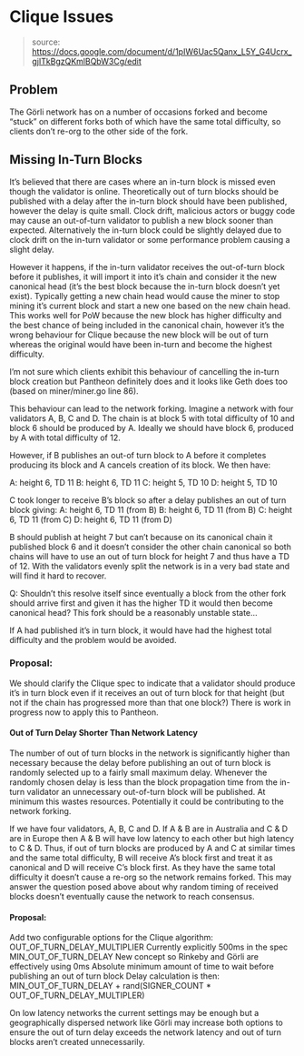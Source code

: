 # Clique Issues

> source: https://docs.google.com/document/d/1pIW6Uac5Qanx_L5Y_G4Ucrx_gjITkBgzQKmlBQbW3Cg/edit

## Problem
The Görli network has on a number of occasions forked and become “stuck” on different forks both of which have the same total difficulty, so clients don’t re-org to the other side of the fork.

## Missing In-Turn Blocks
It’s believed that there are cases where an in-turn block is missed even though the validator is online.  Theoretically out of turn blocks should be published with a delay after the in-turn block should have been published, however the delay is quite small. Clock drift, malicious actors or buggy code may cause an out-of-turn validator to publish a new block sooner than expected. Alternatively the in-turn block could be slightly delayed due to clock drift on the in-turn validator or some performance problem causing a slight delay.

However it happens, if the in-turn validator receives the out-of-turn block before it publishes, it will import it into it’s chain and consider it the new canonical head (it’s the best block because the in-turn block doesn’t yet exist).  Typically getting a new chain head would cause the miner to stop mining it’s current block and start a new one based on the new chain head. This works well for PoW because the new block has higher difficulty and the best chance of being included in the canonical chain, however it’s the wrong behaviour for Clique because the new block will be out of turn whereas the original would have been in-turn and become the highest difficulty.

I’m not sure which clients exhibit this behaviour of cancelling the in-turn block creation but Pantheon definitely does and it looks like Geth does too (based on miner/miner.go line 86).

This behaviour can lead to the network forking. Imagine a network with four validators A, B, C and D.  The chain is at block 5 with total difficulty of 10 and block 6 should be produced by A. Ideally we should have block 6, produced by A with total difficulty of 12.

However, if B publishes an out-of turn block to A before it completes producing its block and A cancels creation of its block.  We then have:

A: height 6, TD 11
B: height 6, TD 11
C: height 5, TD 10
D: height 5, TD 10

C took longer to receive B’s block so after a delay publishes an out of turn block giving:
A: height 6, TD 11 (from B)
B: height 6, TD 11 (from B)
C: height 6, TD 11 (from C)
D: height 6, TD 11 (from D)

B should publish at height 7 but can’t because on its canonical chain it published block 6 and it doesn’t consider the other chain canonical so both chains will have to use an out of turn block for height 7 and thus have a TD of 12. With the validators evenly split the network is in a very bad state and will find it hard to recover. 

Q: Shouldn’t this resolve itself since eventually a block from the other fork should arrive first and given it has the higher TD it would then become canonical head? This fork should be a reasonably unstable state…

If A had published it’s in turn block, it would have had the highest total difficulty and the problem would be avoided.  

### Proposal: 
We should clarify the Clique spec to indicate that a validator should produce it’s in turn block even if it receives an out of turn block for that height (but not if the chain has progressed more than that one block?) There is work in progress now to apply this to Pantheon.


#### Out of Turn Delay Shorter Than Network Latency
The number of out of turn blocks in the network is significantly higher than necessary because the delay before publishing an out of turn block is randomly selected up to a fairly small maximum delay.  Whenever the randomly chosen delay is less than the block propagation time from the in-turn validator an unnecessary out-of-turn block will be published. At minimum this wastes resources. Potentially it could be contributing to the network forking.

If we have four validators, A, B, C and D.  If A & B are in Australia and C & D are in Europe then A & B will have low latency to each other but high latency to C & D. Thus, if out of turn blocks are produced by A and C at similar times and the same total difficulty, B will receive A’s block first and treat it as canonical and D will receive C’s block first. As they have the same total difficulty it doesn’t cause a re-org so the network remains forked. This may answer the question posed above about why random timing of received blocks doesn’t eventually cause the network to reach consensus.

#### Proposal:
Add two configurable options for the Clique algorithm:
OUT_OF_TURN_DELAY_MULTIPLIER
Currently explicitly 500ms in the spec
MIN_OUT_OF_TURN_DELAY
New concept so Rinkeby and Görli are effectively using 0ms
Absolute minimum amount of time to wait before publishing an out of turn block
Delay calculation is then: 
MIN_OUT_OF_TURN_DELAY + 
rand(SIGNER_COUNT * OUT_OF_TURN_DELAY_MULTIPLER)

On low latency networks the current settings may be enough but a geographically dispersed network like Görli may increase both options to ensure the out of turn delay exceeds the network latency and out of turn blocks aren’t created unnecessarily.
